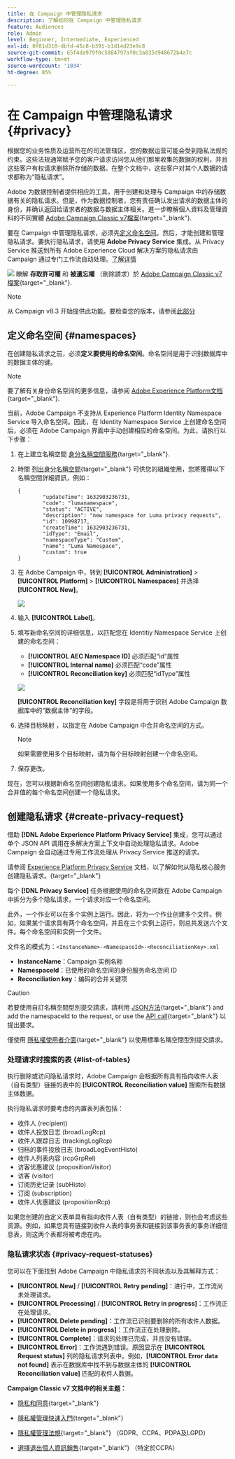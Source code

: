 ```yaml
---
title: 在 Campaign 中管理隐私请求
description: 了解如何在 Campaign 中管理隐私请求
feature: Audiences
role: Admin
level: Beginner, Intermediate, Experienced
exl-id: 0f81d318-dbfd-45c8-b391-b1d14d23e9c8
source-git-commit: 65f4da979f0c5884797af0c3a835d948672b4a7c
workflow-type: tm+mt
source-wordcount: '1034'
ht-degree: 85%

---
```


# 在 Campaign 中管理隐私请求 {#privacy}

根据您的业务性质及运营所在的司法管辖区，您的数据运营可能会受到隐私法规的约束。这些法规通常赋予您的客户请求访问您从他们那里收集的数据的权利，并且这些客户有权请求删除所存储的数据。在整个文档中，这些客户对其个人数据的请求都称为“隐私请求”。

Adobe 为数据控制者提供相应的工具，用于创建和处理与 Campaign 中的存储数据有关的隐私请求。但是，作为数据控制者，您有责任确认发出请求的数据主体的身份，并确认返回给请求者的数据与数据主体相关。進一步瞭解個人資料及管理資料的不同實體 [Adobe Campaign Classic v7檔案](https://experienceleague.adobe.com/docs/campaign-classic/using/getting-started/privacy/privacy-and-recommendations.html?lang=zh-Hans#personal-data){target="_blank"}.


要在 Campaign 中管理隐私请求，必须先[定义命名空间](#namespaces)。然后，才能创建和管理隐私请求。要执行隐私请求，请使用 **Adobe Privacy Service** 集成。从 Privacy Service 推送到所有 Adobe Experience Cloud 解决方案的隐私请求由 Campaign 通过专门工作流自动处理。[了解详情](#create-privacy-request)

![](../assets/do-not-localize/speech.png) 瞭解 **存取許可權** 和 **被遺忘權** （刪除請求）於 [Adobe Campaign Classic v7檔案](https://experienceleague.adobe.com/docs/campaign-classic/using/getting-started/privacy/privacy-management.html?lang=zh-Hans#right-access-forgotten){target="_blank"}.


>[!NOTE]
>
>从 Campaign v8.3 开始提供此功能。要检查您的版本，请参阅[此部分](compatibility-matrix.md#how-to-check-your-campaign-version-and-buildversion)

## 定义命名空间 {#namespaces}

在创建隐私请求之前，必须&#x200B;**定义要使用的命名空间**。命名空间是用于识别数据库中的数据主体的键。

>[!NOTE]
>
>要了解有关身份命名空间的更多信息，请参阅 [Adobe Experience Platform文档](https://experienceleague.adobe.com/docs/experience-platform/identity/namespaces.html?lang=zh-Hans){target="_blank"}.

当前，Adobe Campaign 不支持从 Experience Platform Identity Namespace Service 导入命名空间。因此，在 Identity Namespace Service 上创建命名空间后，必须在 Adobe Campaign 界面中手动创建相应的命名空间。为此，请执行以下步骤：

<!--v7?
Three namespaces are available out-of-the-box: email, phone and mobile phone. If you need a different namespace (a recipient custom field, for example), you can create a new one from **[!UICONTROL Administration]** > **[!UICONTROL Platform]** > **[!UICONTROL Namespaces]**.

>[!NOTE]
>
>For optimal performance, it is recommended to use out-of-the-box namespaces.
-->

1. 在上建立名稱空間 [身分名稱空間服務](https://developer.adobe.com/experience-platform-apis/references/identity-service/#tag/Identity-Namespace){target="_blank"}.

1. 時間 [列出身分名稱空間](https://developer.adobe.com/experience-platform-apis/references/identity-service/#operation/getIdNamespaces){target="_blank"} 可供您的組織使用，您將獲得以下名稱空間詳細資訊，例如：

   ```
   {
           "updateTime": 1632903236731,
           "code": "lumanamespace",
           "status": "ACTIVE",
           "description": "new namespace for Luma privacy requests",
           "id": 10998717,
           "createTime": 1632903236731,
           "idType": "Email",
           "namespaceType": "Custom",
           "name": "Luma Namespace",
           "custom": true
   }
   ```

1. 在 Adobe Campaign 中，转到 **[!UICONTROL Administration]** > **[!UICONTROL Platform]** > **[!UICONTROL Namespaces]** 并选择 **[!UICONTROL New]**。

   ![](assets/privacy-namespaces-new.png)

1. 输入 **[!UICONTROL Label]**。

1. 填写新命名空间的详细信息，以匹配您在 Identitiy Namespace Service 上创建的命名空间：

   * **[!UICONTROL AEC Namespace ID]** 必须匹配“id”属性
   * **[!UICONTROL Internal name]** 必须匹配“code”属性
   * **[!UICONTROL Reconciliation key]** 必须匹配“idType”属性

   ![](assets/privacy-namespaces-details.png)

   **[!UICONTROL Reconciliation key]** 字段是将用于识别 Adobe Campaign 数据库中的“数据主体”的字段。

1. 选择目标映射 <!--(**[!UICONTROL Recipients]**, **[!UICONTROL Real time event]** or **[!UICONTROL Subscriptions]**)-->，以指定在 Adobe Campaign 中合并命名空间的方式。

   >[!NOTE]
   >
   >如果需要使用多个目标映射，请为每个目标映射创建一个命名空间。

1. 保存更改。

现在，您可以根据新命名空间创建隐私请求。如果使用多个命名空间，请为同一个合并值的每个命名空间创建一个隐私请求。

## 创建隐私请求 {#create-privacy-request}

借助 **[!DNL Adobe Experience Platform Privacy Service]** 集成，您可以通过单个 JSON API 调用在多解决方案上下文中自动处理隐私请求。Adobe Campaign 会自动通过专用工作流处理从 Privacy Service 推送的请求。

请参阅 [Experience Platform Privacy Service](https://experienceleague.adobe.com/docs/experience-platform/privacy/home.html) 文档，以了解如何从隐私核心服务创建隐私请求。{target="_blank"}

每个 **[!DNL Privacy Service]** 任务根据使用的命名空间数在 Adobe Campaign 中拆分为多个隐私请求，一个请求对应一个命名空间。

此外，一个作业可以在多个实例上运行。因此，将为一个作业创建多个文件。例如，如果某个请求具有两个命名空间，并且在三个实例上运行，则总共发送六个文件。每个命名空间和实例一个文件。

文件名的模式为：`<InstanceName>-<NamespaceId>-<ReconciliationKey>.xml`

* **InstanceName**：Campaign 实例名称
* **NamespaceId**：已使用的命名空间的身份服务命名空间 ID
* **Reconciliation key**：编码的合并关键项

>[!CAUTION]
>
>若要使用自訂名稱空間型別提交請求，請利用 [JSON方法](https://experienceleague.adobe.com/docs/experience-platform/privacy/ui/user-guide.html#json){target="_blank"} and add the namespaceId to the request, or use the [API call](https://experienceleague.adobe.com/docs/experience-platform/privacy/api/privacy-jobs.html#access-delete){target="_blank"} 以提出要求。
>
>僅使用 [隱私權使用者介面](https://experienceleague.adobe.com/docs/experience-platform/privacy/ui/user-guide.html#request-builder){target="_blank"} 以使用標準名稱空間型別提交請求。

### 处理请求时搜索的表 {#list-of-tables}

执行删除或访问隐私请求时，Adobe Campaign 会根据所有具有指向收件人表（自有类型）链接的表中的 **[!UICONTROL Reconciliation value]** 搜索所有数据主体数据。

执行隐私请求时要考虑的内置表列表包括：

* 收件人 (recipient)
* 收件人投放日志 (broadLogRcp)
* 收件人跟踪日志 (trackingLogRcp)
* 归档的事件投放日志 (broadLogEventHisto)
* 收件人列表内容 (rcpGrpRel)
* 访客优惠建议 (propositionVisitor)
* 访客 (visitor)
* 订阅历史记录 (subHisto)
* 订阅 (subscription)
* 收件人优惠建议 (propositionRcp)

如果您创建的自定义表单具有指向收件人表（自有类型）的链接，则也会考虑这些资源。例如，如果您具有链接到收件人表的事务表和链接到该事务表的事务详细信息表，则这两个表都将被考虑在内。
<!--
>[!CAUTION]
>
>If you perform Privacy batch requests using profile deletion workflows, please take into consideration the following remarks:
>* Profile deletion via workflows do not process children tables.
>* You need to handle the deletion for all the children tables.
>* Adobe recommends that you create an ETL workflow that add the lines to delete in the Privacy Access table and let the **[!UICONTROL Delete privacy requests data]** workflow perform the deletion. We suggest to limit to 200 profiles per day to delete for performance reasons.-->

### 隐私请求状态 {#privacy-request-statuses}

您可以在下面找到 Adobe Campaign 中隐私请求的不同状态以及其解释方式：

* **[!UICONTROL New]** / **[!UICONTROL Retry pending]**：进行中，工作流尚未处理请求。
* **[!UICONTROL Processing]** / **[!UICONTROL Retry in progress]**：工作流正在处理请求。
* **[!UICONTROL Delete pending]**：工作流已识别要删除的所有收件人数据。
* **[!UICONTROL Delete in progress]**：工作流正在处理删除。
* **[!UICONTROL Complete]**：请求的处理已完成，并且没有错误。
* **[!UICONTROL Error]**：工作流遇到错误。原因显示在 **[!UICONTROL Request status]** 列的隐私请求列表中。例如，**[!UICONTROL Error data not found]** 表示在数据库中找不到与数据主体的 **[!UICONTROL Reconciliation value]** 匹配的收件人数据。

**Campaign Classic v7 文档中的相关主题：**

* [隐私和同意](https://experienceleague.adobe.com/docs/campaign-classic/using/getting-started/privacy/privacy-and-recommendations.html?lang=zh-Hans){target="_blank"}

* [隱私權管理快速入門](https://experienceleague.adobe.com/docs/campaign-classic/using/getting-started/privacy/privacy-management.html?lang=zh-Hans){target="_blank"}

* [隱私權管理法規](https://experienceleague.adobe.com/docs/campaign-classic/using/getting-started/privacy/privacy-management.html?lang=zh-Hans#privacy-management-regulations){target="_blank"} （GDPR、CCPA、PDPA及LGPD）

* [選擇退出個人資訊銷售](https://experienceleague.adobe.com/docs/campaign-classic/using/getting-started/privacy/privacy-requests/privacy-requests-ccpa.html?lang=zh-Hans){target="_blank"} （特定於CCPA）

